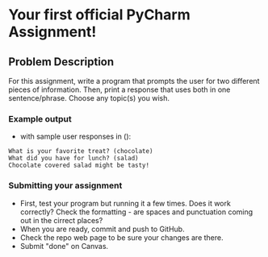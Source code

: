# Your first official PyCharm Assignment!

## Problem Description
For this assignment, write a program that prompts the user for two different pieces of information. Then, print a response that uses both in one sentence/phrase. Choose any topic(s) you wish.

### Example output
* with sample user responses in ():
```
What is your favorite treat? (chocolate)
What did you have for lunch? (salad)
Chocolate covered salad might be tasty!
```

### Submitting your assignment
* First, test your program but running it a few times. Does it work correctly? Check the formatting - are spaces and punctuation coming out in the cirrect places?
* When you are ready, commit and push to GitHub.
* Check the repo web page to be sure your changes are there.
* Submit "done" on Canvas.
